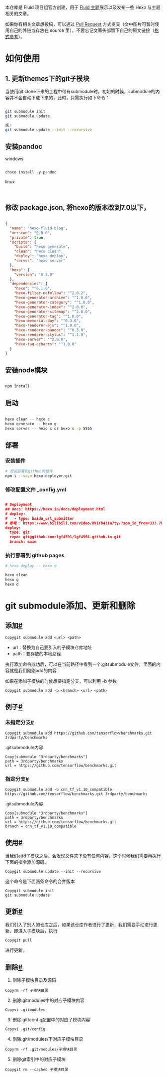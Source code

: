 本仓库是 Fluid 项目组官方创建，用于 [Fluid 主题](https://github.com/fluid-dev/hexo-theme-fluid)展示以及发布一些 Hexo 与主题相关的文章。

如果你有相关文章想投稿，可以通过 [Pull Request](https://github.com/fluid-dev/hexo-fluid-blog/pulls) 方式提交（文中图片可暂时使用自己的外链或存放在 source 里），不要忘记文章头部留下自己的原文链接（[格式参考](https://raw.githubusercontent.com/fluid-dev/hexo-fluid-blog/master/source/_posts/hexo-darkmode.md)）。


# 如何使用
## 1. 更新themes下的git子模块
当使用git clone下来的工程中带有submodule时，初始的时候，submodule的内容并不会自动下载下来的，此时，只需执行如下命令：
```bash

git submodule init
git submodule update

或：
git submodule update --init --recursive

```

## 安装pandoc
windows
```powershell

choco install -y pandoc

```

linux
```bash



```
## 修改 package.json, 将hexo的版本改到7.0以下，

```json

{
  "name": "hexo-fluid-blog",
  "version": "0.0.0",
  "private": true,
  "scripts": {
    "build": "hexo generate",
    "clean": "hexo clean",
    "deploy": "hexo deploy",
    "server": "hexo server"
  },
  "hexo": {
    "version": "6.3.0"
  },
  "dependencies": {
    "hexo": "^6.1.0",
    "hexo-filter-nofollow": "^2.0.2",
    "hexo-generator-archive": "^1.0.0",
    "hexo-generator-category": "^1.0.0",
    "hexo-generator-index": "^2.0.0",
    "hexo-generator-sitemap": "^2.0.0",
    "hexo-generator-tag": "^1.0.0",
    "hexo-memorial-day": "^0.3.0",
    "hexo-renderer-ejs": "^1.0.0",
    "hexo-renderer-pandoc": "^0.3.0",
    "hexo-renderer-stylus": "^1.1.0",
    "hexo-server": "^2.0.0",
    "hexo-tag-echarts": "^1.0.0"
  }
}

```
## 安装node模块

```bash

npm install


```

## 启动

```bash

hexo clean -- hexo c
hexo generate -- hexo g
hexo server -- hexo s or hexo s -p 5555

```
## 部署
### 安装插件
```bash
# 安装部署到github的插件
npm i --save hexo-deployer-git
```

### 修改配置文件 _config.yml
```json

# Deployment
## Docs: https://hexo.io/docs/deployment.html
# deploy:
#   - type: baidu_url_submitter
# 参考： https://www.bilibili.com/video/BV1Yb411a7ty/?spm_id_from=333.788.recommend_more_video.2&vd_source=6cecd1f17a6c0ef08a944dd92199a516
deploy:
  type: git
  repo: git@github.com:lgf4591/lgf4591.github.io.git
  branch: main


```

### 执行部署到 github pages
```bash
# hexo deploy -- hexo d

hexo clean
hexo g
hexo d

```


# git submodule添加、更新和删除
## 添加[#](https://www.cnblogs.com/jyroy/p/14367776.html#idx_0)

```
Copygit submodule add <url> <path>

```

-   url：替换为自己要引入的子模块仓库地址
-   path：要存放的本地路径

执行添加命令成功后，可以在当前路径中看到一个.gitsubmodule文件，里面的内容就是我们刚刚add的内容

如果在添加子模块的时候想要指定分支，可以利用 -b 参数

```
Copygit submodule add -b <branch> <url> <path>

```

## 例子[#](https://www.cnblogs.com/jyroy/p/14367776.html#idx_1)

### 未指定分支[#](https://www.cnblogs.com/jyroy/p/14367776.html#idx_2)

```
Copygit submodule add https://github.com/tensorflow/benchmarks.git 3rdparty/benchmarks

```

.gitsubmodule内容

```
Copy[submodule "3rdparty/benchmarks"]
path = 3rdparty/benchmarks
url = https://github.com/tensorflow/benchmarks.git

```

### 指定分支[#](https://www.cnblogs.com/jyroy/p/14367776.html#idx_3)

```
Copygit submodule add -b cnn_tf_v1.10_compatible https://github.com/tensorflow/benchmarks.git 3rdparty/benchmarks

```

.gitsubmodule内容

```
Copy[submodule "3rdparty/benchmarks"]
path = 3rdparty/benchmarks
url = https://github.com/tensorflow/benchmarks.git
branch = cnn_tf_v1.10_compatible

```

## 使用[#](https://www.cnblogs.com/jyroy/p/14367776.html#idx_4)

当我们add子模块之后，会发现文件夹下没有任何内容。这个时候我们需要再执行下面的指令添加源码。

```
Copygit submodule update --init --recursive

```

这个命令是下面两条命令的合并版本

```
Copygit submodule init
git submodule update

```

## 更新[#](https://www.cnblogs.com/jyroy/p/14367776.html#idx_5)

我们引入了别人的仓库之后，如果该仓库作者进行了更新，我们需要手动进行更新。即进入子模块后，执行

```
Copygit pull

```

进行更新。

## 删除[#](https://www.cnblogs.com/jyroy/p/14367776.html#idx_6)

1.  删除子模块目录及源码

```
Copyrm -rf 子模块目录

```

2.  删除.gitmodules中的对应子模块内容

```
Copyvi .gitmodules

```

3.  删除.git/config配置中的对应子模块内容

```
Copyvi .git/config

```

4.  删除.git/modules/下对应子模块目录

```
Copyrm -rf .git/modules/子模块目录

```

5.  删除git索引中的对应子模块

```
Copygit rm --cached 子模块目录

```
